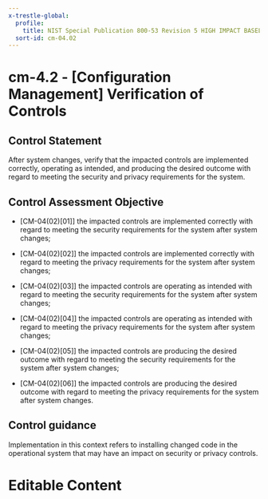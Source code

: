 ```yaml
---
x-trestle-global:
  profile:
    title: NIST Special Publication 800-53 Revision 5 HIGH IMPACT BASELINE
  sort-id: cm-04.02
---
```


# cm-4.2 - \[Configuration Management\] Verification of Controls

## Control Statement

After system changes, verify that the impacted controls are implemented correctly, operating as intended, and producing the desired outcome with regard to meeting the security and privacy requirements for the system.

## Control Assessment Objective

- \[CM-04(02)[01]\] the impacted controls are implemented correctly with regard to meeting the security requirements for the system after system changes;

- \[CM-04(02)[02]\] the impacted controls are implemented correctly with regard to meeting the privacy requirements for the system after system changes;

- \[CM-04(02)[03]\] the impacted controls are operating as intended with regard to meeting the security requirements for the system after system changes;

- \[CM-04(02)[04]\] the impacted controls are operating as intended with regard to meeting the privacy requirements for the system after system changes;

- \[CM-04(02)[05]\] the impacted controls are producing the desired outcome with regard to meeting the security requirements for the system after system changes;

- \[CM-04(02)[06]\] the impacted controls are producing the desired outcome with regard to meeting the privacy requirements for the system after system changes.

## Control guidance

Implementation in this context refers to installing changed code in the operational system that may have an impact on security or privacy controls.

# Editable Content

<!-- Make additions and edits below -->
<!-- The above represents the contents of the control as received by the profile, prior to additions. -->
<!-- If the profile makes additions to the control, they will appear below. -->
<!-- The above markdown may not be edited but you may edit the content below, and/or introduce new additions to be made by the profile. -->
<!-- If there is a yaml header at the top, parameter values may be edited. Use --set-parameters to incorporate the changes during assembly. -->
<!-- The content here will then replace what is in the profile for this control, after running profile-assemble. -->
<!-- The current profile has no added parts for this control, but you may add new ones here. -->
<!-- Each addition must have a heading either of the form ## Control my_addition_name -->
<!-- or ## Part a. (where the a. refers to one of the control statement labels.) -->
<!-- "## Control" parts are new parts added after the statement part. -->
<!-- "## Part" parts are new parts added into the top-level statement part with that label. -->
<!-- Subparts may be added with nested hash levels of the form ### My Subpart Name -->
<!-- underneath the parent ## Control or ## Part being added -->
<!-- See https://oscal-compass.github.io/compliance-trestle/tutorials/ssp_profile_catalog_authoring/ssp_profile_catalog_authoring for guidance. -->
